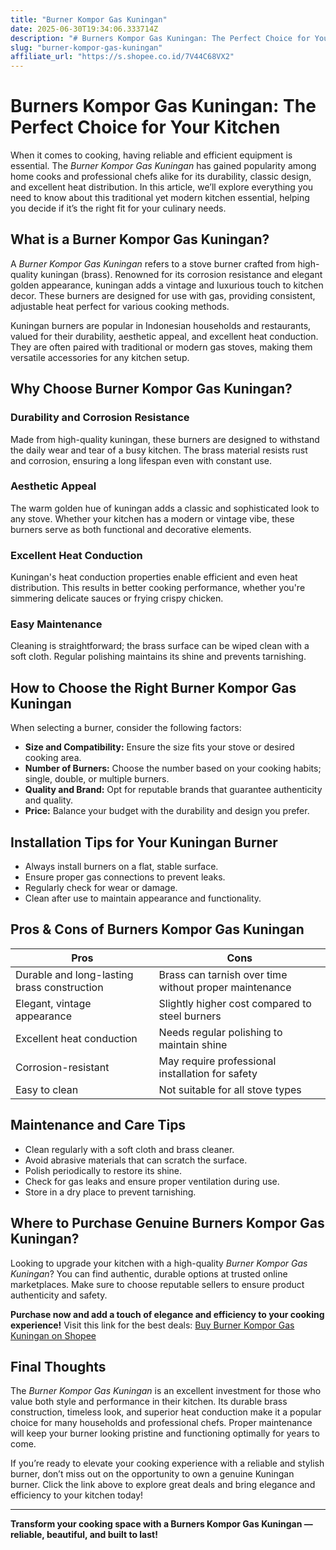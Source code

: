 ```yaml
---
title: "Burner Kompor Gas Kuningan"
date: 2025-06-30T19:34:06.333714Z
description: "# Burners Kompor Gas Kuningan: The Perfect Choice for Your Kitchen..."
slug: "burner-kompor-gas-kuningan"
affiliate_url: "https://s.shopee.co.id/7V44C68VX2"
---
```

# Burners Kompor Gas Kuningan: The Perfect Choice for Your Kitchen

When it comes to cooking, having reliable and efficient equipment is essential. The *Burner Kompor Gas Kuningan* has gained popularity among home cooks and professional chefs alike for its durability, classic design, and excellent heat distribution. In this article, we’ll explore everything you need to know about this traditional yet modern kitchen essential, helping you decide if it’s the right fit for your culinary needs.

## What is a Burner Kompor Gas Kuningan?

A *Burner Kompor Gas Kuningan* refers to a stove burner crafted from high-quality kuningan (brass). Renowned for its corrosion resistance and elegant golden appearance, kuningan adds a vintage and luxurious touch to kitchen decor. These burners are designed for use with gas, providing consistent, adjustable heat perfect for various cooking methods.

Kuningan burners are popular in Indonesian households and restaurants, valued for their durability, aesthetic appeal, and excellent heat conduction. They are often paired with traditional or modern gas stoves, making them versatile accessories for any kitchen setup.

## Why Choose Burner Kompor Gas Kuningan?

### Durability and Corrosion Resistance

Made from high-quality kuningan, these burners are designed to withstand the daily wear and tear of a busy kitchen. The brass material resists rust and corrosion, ensuring a long lifespan even with constant use.

### Aesthetic Appeal

The warm golden hue of kuningan adds a classic and sophisticated look to any stove. Whether your kitchen has a modern or vintage vibe, these burners serve as both functional and decorative elements.

### Excellent Heat Conduction

Kuningan's heat conduction properties enable efficient and even heat distribution. This results in better cooking performance, whether you're simmering delicate sauces or frying crispy chicken.

### Easy Maintenance

Cleaning is straightforward; the brass surface can be wiped clean with a soft cloth. Regular polishing maintains its shine and prevents tarnishing.

## How to Choose the Right Burner Kompor Gas Kuningan

When selecting a burner, consider the following factors:

- **Size and Compatibility:** Ensure the size fits your stove or desired cooking area.
- **Number of Burners:** Choose the number based on your cooking habits; single, double, or multiple burners.
- **Quality and Brand:** Opt for reputable brands that guarantee authenticity and quality.
- **Price:** Balance your budget with the durability and design you prefer.

## Installation Tips for Your Kuningan Burner

- Always install burners on a flat, stable surface.
- Ensure proper gas connections to prevent leaks.
- Regularly check for wear or damage.
- Clean after use to maintain appearance and functionality.

## Pros & Cons of Burners Kompor Gas Kuningan

| **Pros** | **Cons** |
| --- | --- |
| Durable and long-lasting brass construction | Brass can tarnish over time without proper maintenance |
| Elegant, vintage appearance | Slightly higher cost compared to steel burners |
| Excellent heat conduction | Needs regular polishing to maintain shine |
| Corrosion-resistant | May require professional installation for safety |
| Easy to clean | Not suitable for all stove types |

## Maintenance and Care Tips

- Clean regularly with a soft cloth and brass cleaner.
- Avoid abrasive materials that can scratch the surface.
- Polish periodically to restore its shine.
- Check for gas leaks and ensure proper ventilation during use.
- Store in a dry place to prevent tarnishing.

## Where to Purchase Genuine Burners Kompor Gas Kuningan?

Looking to upgrade your kitchen with a high-quality *Burner Kompor Gas Kuningan*? You can find authentic, durable options at trusted online marketplaces. Make sure to choose reputable sellers to ensure product authenticity and safety.

**Purchase now and add a touch of elegance and efficiency to your cooking experience!** Visit this link for the best deals: [Buy Burner Kompor Gas Kuningan on Shopee](https://s.shopee.co.id/7V44C68VX2)

## Final Thoughts

The *Burner Kompor Gas Kuningan* is an excellent investment for those who value both style and performance in their kitchen. Its durable brass construction, timeless look, and superior heat conduction make it a popular choice for many households and professional chefs. Proper maintenance will keep your burner looking pristine and functioning optimally for years to come.

If you’re ready to elevate your cooking experience with a reliable and stylish burner, don’t miss out on the opportunity to own a genuine Kuningan burner. Click the link above to explore great deals and bring elegance and efficiency to your kitchen today!

---

**Transform your cooking space with a Burners Kompor Gas Kuningan — reliable, beautiful, and built to last!**